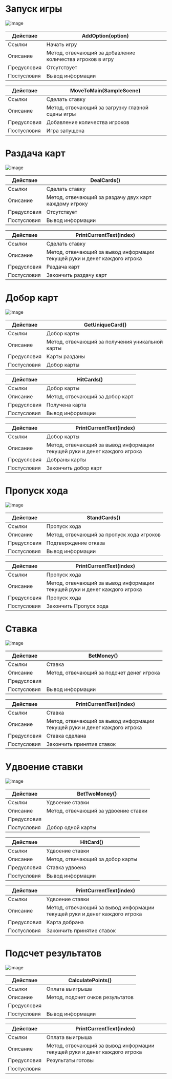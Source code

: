 # Запуск игры

![image](https://github.com/bashkov-01/rtippo/assets/52044554/18b48a56-0fbb-437f-9d72-bb934e4de932)


| Действие       | AddOption(option)          | 
|----------------|----------------------|
| Ссылки         | Начать игру       | 
| Описание       | Метод, отвечающий за добавление количества игроков в игру |
| Предусловия    | Отсутствует          |
| Постусловия    | Вывод информации        |


| Действие       | MoveToMain(SampleScene)           | 
|----------------|----------------------|
| Ссылки         | Сделать ставку       |
| Описание       | Метод, отвечающий за загрузку главной сцены игры |
| Предусловия    | Добавление количества игроков        |
| Постусловия    | Игра запущена |


# Раздача карт

![image](https://github.com/bashkov-01/rtippo/assets/52044554/b06477b5-1dde-4360-887e-811ce8457b17)


| Действие       | DealCards()          | 
|----------------|----------------------|
| Ссылки         | Сделать ставку       | 
| Описание       | Метод, отвечающий за раздачу двух карт каждому игроку |
| Предусловия    | Отсутствует          |
| Постусловия    | Вывод информации        |


| Действие       | PrintCurrentText(index)           | 
|----------------|----------------------|
| Ссылки         | Сделать ставку       |
| Описание       | Метод, отвечающий за вывод информации текущей руки и денег каждого игрока |
| Предусловия    | Раздача карт        |
| Постусловия    | Закончить раздачу карт |


# Добор карт

![image](https://github.com/bashkov-01/rtippo/assets/52044554/0982ddda-b8d4-4f31-917c-8fcef98f68c2)


| Действие             | GetUniqueCard()                 |
|----------------------|-----------------------------|
| Ссылки               | Добор карты                 |
| Описание             | Метод, отвечающий за получения уникальной карты |
| Предусловия          | Карты разданы |
| Постусловия          | Добор карты              |


| Действие             | HitCards()                 |
|----------------------|-----------------------------|
| Ссылки               | Добор карты                 |
| Описание             | Метод, отвечающий за добор карт |
| Предусловия          | Получена карта |
| Постусловия          | Вывод информации               |


| Действие       | PrintCurrentText(index)           | 
|----------------|----------------------|
| Ссылки         | Добор карты       |
| Описание       | Метод, отвечающий за вывод информации текущей руки и денег каждого игрока |
| Предусловия    | Добраны карты        |
| Постусловия    | Закончить добор карт |


# Пропуск хода

![image](https://github.com/bashkov-01/rtippo/assets/52044554/22e07c72-da51-42d2-9ef5-5e138ffa1bad)


| Действие             | StandCards()                 |
|----------------------|-----------------------------------|
| Ссылки               | Пропуск хода                    |
| Описание             | Метод, отвечающий за пропуск хода игроков |
| Предусловия          | Подтверждение отказа              |
| Постусловия          | Вывод информации         |


| Действие       | PrintCurrentText(index)           | 
|----------------|----------------------|
| Ссылки         | Пропуск хода       |
| Описание       | Метод, отвечающий за вывод информации текущей руки и денег каждого игрока |
| Предусловия    | Пропуск хода        |
| Постусловия    | Закончить Пропуск хода |


# Ставка

![image](https://github.com/bashkov-01/rtippo/assets/52044554/a6845ca6-a915-45e9-9ca7-baa8570da01f)


| Действие             | BetMoney()                   |
|----------------------|-------------------------------|
| Ссылки               | Ставка               |
| Описание             | Метод, отвечающий за подсчет денег игрока |
| Предусловия          |              |
| Постусловия          | Вывод информации     |


| Действие       | PrintCurrentText(index)           | 
|----------------|----------------------|
| Ссылки         | Ставка       |
| Описание       | Метод, отвечающий за вывод информации текущей руки и денег каждого игрока |
| Предусловия    | Ставка сделана     |
| Постусловия    | Закончить принятие ставок |


# Удвоение ставки

![image](https://github.com/bashkov-01/rtippo/assets/52044554/52ecd2ef-3521-4656-9fba-5801d6fb1f35)



| Действие             | BetTwoMoney()                   |
|----------------------|-------------------------------|
| Ссылки               | Удвоение ставки               |
| Описание             | Метод, отвечающий за удвоение ставки |
| Предусловия          |              |
| Постусловия          | Добор одной карты     |


| Действие             | HitCard()                   |
|----------------------|-------------------------------|
| Ссылки               | Удвоение ставки               |
| Описание             | Метод, отвечающий за добор карты |
| Предусловия          | Ставка удвоена             |
| Постусловия          | Вывод информации     |


| Действие       | PrintCurrentText(index)           | 
|----------------|----------------------|
| Ссылки         | Удвоение ставки       |
| Описание       | Метод, отвечающий за вывод информации текущей руки и денег каждого игрока |
| Предусловия    | Карта добрана     |
| Постусловия    | Закончить принятие ставок |


# Подсчет результатов

![image](https://github.com/bashkov-01/rtippo/assets/52044554/7afb8333-22ba-4b57-9257-319d6fb9dc86)


| Действие             |    CalculatePoints() |
|----------------------|----------------------|
| Ссылки               | Оплата выигрыша        |
| Описание             | Метод, подсчет очков результатов |
| Предусловия          |                      |
| Постусловия          | Вывод информации |


| Действие       | PrintCurrentText(index)           | 
|----------------|----------------------|
| Ссылки         | Оплата выигрыша       |
| Описание       | Метод, отвечающий за вывод информации текущей руки и денег каждого игрока |
| Предусловия    | Результаты готовы     |
| Постусловия    |  |

